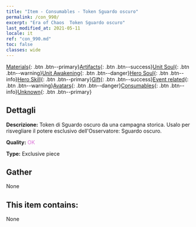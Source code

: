 ```yaml
---
title: "Item - Consumables - Token Sguardo oscuro"
permalink: /con_990/
excerpt: "Era of Chaos  Token Sguardo oscuro"
last_modified_at: 2021-05-11
locale: it
ref: "con_990.md"
toc: false
classes: wide
---
```

 [Materials](/ItemsIT/){: .btn .btn--primary}[Artifacts](/ItemsIT/Artifacts/){: .btn .btn--success}[Unit Soul](/ItemsIT/UnitSoul/){: .btn .btn--warning}[Unit Awakening](/ItemsIT/UnitAwakening/){: .btn .btn--danger}[Hero Soul](/ItemsIT/HeroSoul/){: .btn .btn--info}[Hero Skill](/ItemsIT/HeroSkill/){: .btn .btn--primary}[Gift](/ItemsIT/Gift/){: .btn .btn--success}[Event related](/ItemsIT/Events/){: .btn .btn--warning}[Avatars](/ItemsIT/Avatars/){: .btn .btn--danger}[Consumables](/ItemsIT/Consumables/){: .btn .btn--info}[Unknown](/ItemsIT/Unknown/){: .btn .btn--primary}

## Dettagli
 **Descrizione:** Token di Sguardo oscuro da una campagna storica. Usalo per risvegliare il potere esclusivo dell'Osservatore: Sguardo oscuro.

 **Quality:** <span style="color: #DA70D6">OK</span>

 **Type:** Exclusive piece

## Gather

  None

## This item contains:

  None

